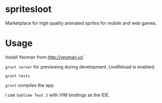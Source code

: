 spritesloot
===========
Marketplace for high quality animated sprites for mobile and web games.

Usage
====

Install Yeoman from http://yeoman.io/

```grunt server``` for previewing during development. LiveReload is enabled.

```grunt tests```

```grunt``` compiles the app.

I use ```Sublime Text 2``` with VIM bindings as the IDE.
